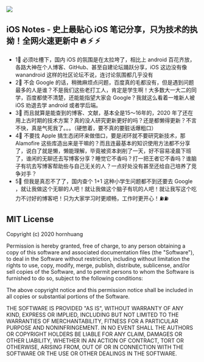 ![](https://github.com/hornhuang/PictureRepository/blob/master/ios_notes/og__fodnljjkwl6y.png)

## iOS Notes - 史上最贴心 iOS 笔记分享，只为技术的执拗！全网火速更新中 🔥 ⚡️ ⚡️
- 1⃣️ 必须吐槽下，国内 iOS 的氛围是在太拉垮了，相比上 android 百花齐放，各路大神在个人博客、GitHub、甚至自建论坛踊跃分享，iOS 这边没有像 wanandroid 这样的社区论坛不说，连讨论氛围都几乎没有
- 2⃣️ 不会 Google 的话，稍微麻烦点问题，百度真的毛都没有，但是遇到问题最多的人是谁？不是我们这些老打工人，肯定是学生啊！大多数大一大二的同学，百度都使不清楚，还能能指望大家会 Google？我就这么看着一堆新人被 iOS 劝退去学 android 或者学后端。
- 3⃣️ 而且就算是能查到的博客、文献，基本全是15～16年的，2020 年了还在用上古时期的技术方案？真的没人研究更新更好的吗？还是都懒得更新？不言不快，真是气死我了。。。（硬憋着，要不真的要脏话爆粗口）
- 4⃣️ 不要找 Apple 搞生态闭环来做借口，要是闭环就不要研究新技术，那 Alamofire 这些库造出来是干嘛的？而且连最基本的知识使用方法都不分享了，说白了就是懒，懒能理解，毕竟被资本剥削了一天，好不容易凌晨下班了，谁闲的无聊还去写博客分享？睡觉它不香吗？打一把王者它不香吗？谁脑子有坑去写博客帮助些与自己无关的人？一点好处没有甚至还给自己培养了竞争对手？
- 5⃣️ 但我是真忍不了了，国内查个 1+1 这种小学生问题都不到还要去 Google ，就让我做这个无聊的人吧！就让我做这个脑子有坑的人吧！就让我写这个吃力不讨好的博客吧！只为大家学习时更顺畅，工作时更开心！⛽️⛽️

## MIT License

Copyright (c) 2020 hornhuang

Permission is hereby granted, free of charge, to any person obtaining a copy
of this software and associated documentation files (the "Software"), to deal
in the Software without restriction, including without limitation the rights
to use, copy, modify, merge, publish, distribute, sublicense, and/or sell
copies of the Software, and to permit persons to whom the Software is
furnished to do so, subject to the following conditions:

The above copyright notice and this permission notice shall be included in all
copies or substantial portions of the Software.

THE SOFTWARE IS PROVIDED "AS IS", WITHOUT WARRANTY OF ANY KIND, EXPRESS OR
IMPLIED, INCLUDING BUT NOT LIMITED TO THE WARRANTIES OF MERCHANTABILITY,
FITNESS FOR A PARTICULAR PURPOSE AND NONINFRINGEMENT. IN NO EVENT SHALL THE
AUTHORS OR COPYRIGHT HOLDERS BE LIABLE FOR ANY CLAIM, DAMAGES OR OTHER
LIABILITY, WHETHER IN AN ACTION OF CONTRACT, TORT OR OTHERWISE, ARISING FROM,
OUT OF OR IN CONNECTION WITH THE SOFTWARE OR THE USE OR OTHER DEALINGS IN THE
SOFTWARE.

